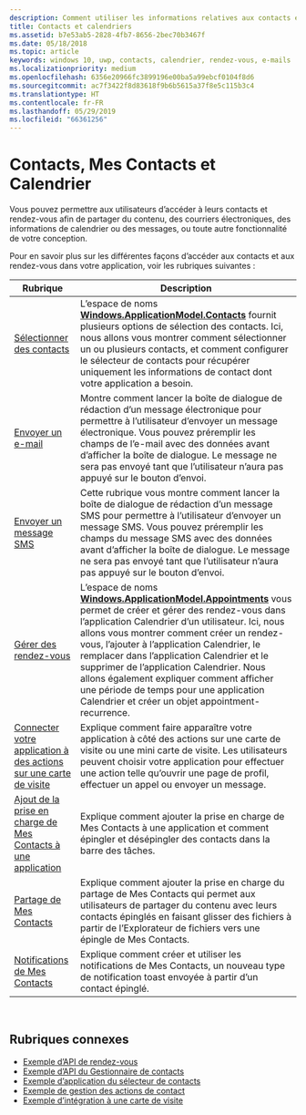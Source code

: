 ```yaml
---
description: Comment utiliser les informations relatives aux contacts et calendriers dans votre application UWP.
title: Contacts et calendriers
ms.assetid: b7e53ab5-2828-4fb7-8656-2bec70b3467f
ms.date: 05/18/2018
ms.topic: article
keywords: windows 10, uwp, contacts, calendrier, rendez-vous, e-mails
ms.localizationpriority: medium
ms.openlocfilehash: 6356e20966fc3899196e00ba5a99ebcf0104f8d6
ms.sourcegitcommit: ac7f3422f8d83618f9b6b5615a37f8e5c115b3c4
ms.translationtype: HT
ms.contentlocale: fr-FR
ms.lasthandoff: 05/29/2019
ms.locfileid: "66361256"
---
```

# <a name="contacts-my-people-and-calendar"></a>Contacts, Mes Contacts et Calendrier


Vous pouvez permettre aux utilisateurs d’accéder à leurs contacts et rendez-vous afin de partager du contenu, des courriers électroniques, des informations de calendrier ou des messages, ou toute autre fonctionnalité de votre conception.

Pour en savoir plus sur les différentes façons d’accéder aux contacts et aux rendez-vous dans votre application, voir les rubriques suivantes :

| Rubrique | Description |
|-------|-------------|
| [Sélectionner des contacts](selecting-contacts.md) | L’espace de noms [<strong>Windows.ApplicationModel.Contacts</strong>](https://docs.microsoft.com/uwp/api/Windows.ApplicationModel.Contacts) fournit plusieurs options de sélection des contacts. Ici, nous allons vous montrer comment sélectionner un ou plusieurs contacts, et comment configurer le sélecteur de contacts pour récupérer uniquement les informations de contact dont votre application a besoin. |
| [Envoyer un e-mail](sending-email.md) | Montre comment lancer la boîte de dialogue de rédaction d’un message électronique pour permettre à l’utilisateur d’envoyer un message électronique. Vous pouvez préremplir les champs de l’e-mail avec des données avant d’afficher la boîte de dialogue. Le message ne sera pas envoyé tant que l’utilisateur n’aura pas appuyé sur le bouton d’envoi. |
| [Envoyer un message SMS](sending-an-sms-message.md) | Cette rubrique vous montre comment lancer la boîte de dialogue de rédaction d’un message SMS pour permettre à l’utilisateur d’envoyer un message SMS. Vous pouvez préremplir les champs du message SMS avec des données avant d’afficher la boîte de dialogue. Le message ne sera pas envoyé tant que l’utilisateur n’aura pas appuyé sur le bouton d’envoi. |
| [Gérer des rendez-vous](managing-appointments.md) | L’espace de noms [<strong>Windows.ApplicationModel.Appointments</strong>](https://docs.microsoft.com/uwp/api/Windows.ApplicationModel.Appointments) vous permet de créer et gérer des rendez-vous dans l’application Calendrier d’un utilisateur. Ici, nous allons vous montrer comment créer un rendez-vous, l’ajouter à l’application Calendrier, le remplacer dans l’application Calendrier et le supprimer de l’application Calendrier. Nous allons également expliquer comment afficher une période de temps pour une application Calendrier et créer un objet appointment-recurrence. |
| [Connecter votre application à des actions sur une carte de visite](integrating-with-contacts.md) | Explique comment faire apparaître votre application à côté des actions sur une carte de visite ou une mini carte de visite. Les utilisateurs peuvent choisir votre application pour effectuer une action telle qu’ouvrir une page de profil, effectuer un appel ou envoyer un message. |
| [Ajout de la prise en charge de Mes Contacts à une application](my-people-support.md) | Explique comment ajouter la prise en charge de Mes Contacts à une application et comment épingler et désépingler des contacts dans la barre des tâches. |
| [Partage de Mes Contacts](my-people-sharing.md) | Explique comment ajouter la prise en charge du partage de Mes Contacts qui permet aux utilisateurs de partager du contenu avec leurs contacts épinglés en faisant glisser des fichiers à partir de l’Explorateur de fichiers vers une épingle de Mes Contacts. |
| [Notifications de Mes Contacts](my-people-notifications.md) | Explique comment créer et utiliser les notifications de Mes Contacts, un nouveau type de notification toast envoyée à partir d’un contact épinglé. |

 

## <a name="related-topics"></a>Rubriques connexes

* [Exemple d’API de rendez-vous](https://go.microsoft.com/fwlink/p/?linkid=309836)
* [Exemple d’API du Gestionnaire de contacts](https://go.microsoft.com/fwlink/p/?LinkID=310079)
* [Exemple d’application du sélecteur de contacts](https://go.microsoft.com/fwlink/p/?linkid=231575)
* [Exemple de gestion des actions de contact](https://go.microsoft.com/fwlink/p/?LinkID=320151)
* [Exemple d’intégration à une carte de visite](https://github.com/Microsoft/Windows-universal-samples/tree/master/Samples/ContactCardIntegration)
